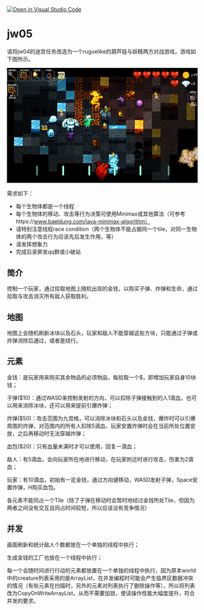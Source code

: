 [![Open in Visual Studio Code](https://classroom.github.com/assets/open-in-vscode-f059dc9a6f8d3a56e377f745f24479a46679e63a5d9fe6f495e02850cd0d8118.svg)](https://classroom.github.com/online_ide?assignment_repo_id=6410124&assignment_repo_type=AssignmentRepo)

# jw05

请将jw04的迷宫任务改造为一个ruguelike的葫芦娃与妖精两方对战游戏，游戏如下图所示。

![](image-11.jpeg)

需求如下：

- 每个生物体都是一个线程
- 每个生物体的移动、攻击等行为决策可使用Minimax或其他算法（可参考https://www.baeldung.com/java-minimax-algorithm）
- 请特别注意线程race condition（两个生物体不能占据同一个tile，对同一生物体的两个攻击行为应该先后发生作用，等）
- 请发挥想象力
- 完成后录屏发qq群或小破站



## 简介

控制一个玩家，通过拾取地图上随机出现的金钱，以购买子弹、炸弹和生命，通过拾取与攻击消灭所有敌人获取胜利。

## 地图

地图上会随机刷新冰块以及石头，玩家和敌人不能穿越这些方块，只能通过子弹或炸弹消除后通过，或者是绕行。

## 元素

金钱：是玩家用来购买其余物品的必须物品，每拾取一个$，即增加玩家自身10块钱；

子弹($10)：通过WASD来控制发射的方向，可以扣除子弹接触到的人1滴血，也可以用来消除冰块，还可以用来提前引爆炸弹；

炸弹($50)：攻击范围为九宫格，可以消除冰块和石头以及金钱，爆炸时可以引爆周围的炸弹，对范围内的所有人扣除5滴血，玩家安置炸弹时会在当前所处位置安放，之后再移动时无法穿越炸弹；

血包($20)：只有血量未满时才可以使用，回复一滴血；

敌人：有5滴血，会向玩家所在地进行移动，在玩家附近时进行攻击，伤害为2滴血；

玩家：有10滴血，初始有一定金钱，通过方向键移动，WASD发射子弹，Space安置炸弹，H购买血包。

各元素不能同占一个Tile（除了子弹在移动时会暂时地经过金钱所处Tile，但因为两者之间没有交互且同占时间较短，所以应该没有竞争情况）

## 并发

画面刷新和统计敌人个数都放在一个单独的线程中执行；

生成金钱的工厂也放在一个线程中执行；

每一个会随时间进行行动的元素都放置在一个单独的线程中执行，因为原本world中的creature列表采用的是ArrayList，在并发编程时可能会产生临界区数据冲突的情况（有些元素在扫描时，另外的元素对列表执行了删除操作等），所以将列表改为CopyOnWriteArrayList，从而不需要加锁，使读操作性能大幅度提升，符合并发的要求。